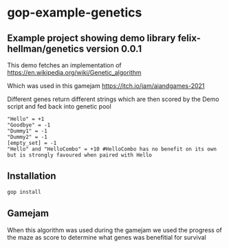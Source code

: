 # gop-example-genetics

## Example project showing demo library felix-hellman/genetics version 0.0.1

This demo fetches an implementation of https://en.wikipedia.org/wiki/Genetic_algorithm

Which was used in this gamejam https://itch.io/jam/aiandgames-2021


Different genes return different strings which are then scored by the Demo script and fed back into genetic pool

```
"Hello" = +1
"Goodbye" = -1
"Dummy1" = -1
"Dummy2" = -1
[empty_set] = -1
"Hello" and "HelloCombo" = +10 #HelloCombo has no benefit on its own but is strongly favoured when paired with Hello
```

## Installation
```bash
gop install
```

## Gamejam
When this algorithm was used during the gamejam we used the progress of the maze as score to determine what genes was benefitial for survival
